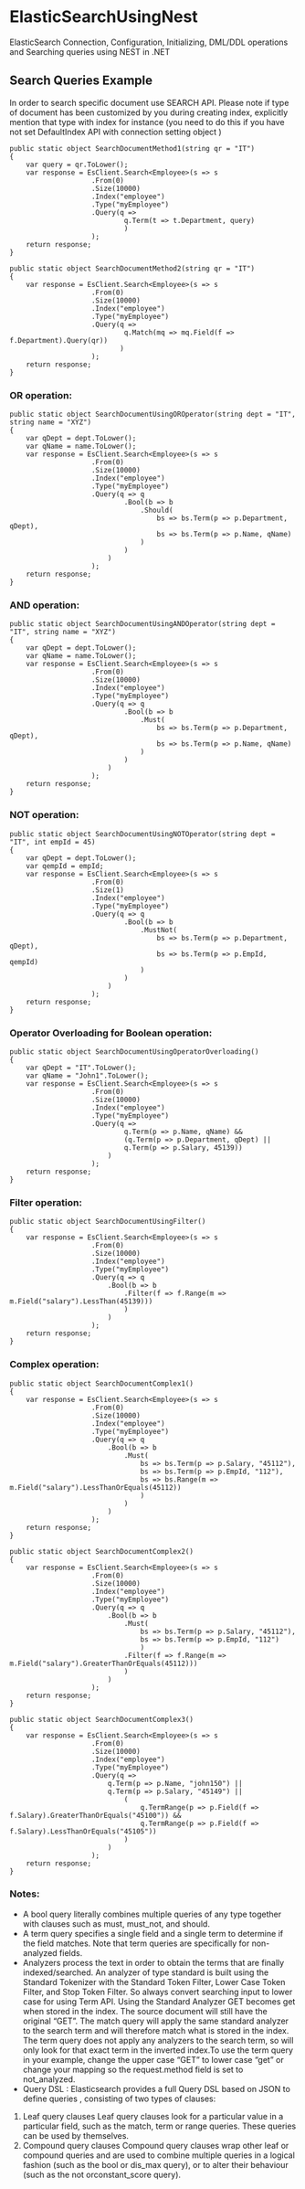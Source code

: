 # ElasticSearchUsingNest
ElasticSearch Connection, Configuration, Initializing, DML/DDL operations and Searching queries using NEST in .NET

## Search Queries Example

In order to search specific document use SEARCH API. Please note if type of document has been customized by you during creating index, explicitly mention that type with index for instance (you need to do this if you have not set DefaultIndex API with connection setting object )

    public static object SearchDocumentMethod1(string qr = "IT")
    {
        var query = qr.ToLower();
        var response = EsClient.Search<Employee>(s => s
                        .From(0)
                        .Size(10000)
                        .Index("employee")
                        .Type("myEmployee")
                        .Query(q =>
                                q.Term(t => t.Department, query)
                                )
                        );
        return response;
    }
    
    public static object SearchDocumentMethod2(string qr = "IT")
    {
        var response = EsClient.Search<Employee>(s => s
                        .From(0)
                        .Size(10000)
                        .Index("employee")
                        .Type("myEmployee")
                        .Query(q =>
                                q.Match(mq => mq.Field(f => f.Department).Query(qr))
                               )
                        );
        return response;
    }
    
### OR operation:

    public static object SearchDocumentUsingOROperator(string dept = "IT", string name = "XYZ")
    {
        var qDept = dept.ToLower();
        var qName = name.ToLower();
        var response = EsClient.Search<Employee>(s => s
                        .From(0)
                        .Size(10000)
                        .Index("employee")
                        .Type("myEmployee")
                        .Query(q => q
                                .Bool(b => b
                                    .Should(
                                        bs => bs.Term(p => p.Department, qDept),
                                        bs => bs.Term(p => p.Name, qName)
                                    )
                                )
                            )
                        );
        return response;
    }

### AND operation:

    public static object SearchDocumentUsingANDOperator(string dept = "IT", string name = "XYZ")
    {
        var qDept = dept.ToLower();
        var qName = name.ToLower();
        var response = EsClient.Search<Employee>(s => s
                        .From(0)
                        .Size(10000)
                        .Index("employee")
                        .Type("myEmployee")
                        .Query(q => q
                                .Bool(b => b
                                    .Must(
                                        bs => bs.Term(p => p.Department, qDept),
                                        bs => bs.Term(p => p.Name, qName)
                                    )
                                )
                            )
                        );
        return response;
    }

### NOT operation:

    public static object SearchDocumentUsingNOTOperator(string dept = "IT", int empId = 45)
    {
        var qDept = dept.ToLower();
        var qempId = empId;
        var response = EsClient.Search<Employee>(s => s
                        .From(0)
                        .Size(1)
                        .Index("employee")
                        .Type("myEmployee")
                        .Query(q => q
                                .Bool(b => b
                                    .MustNot(
                                        bs => bs.Term(p => p.Department, qDept),
                                        bs => bs.Term(p => p.EmpId, qempId)
                                    )
                                )
                            )
                        );
        return response;
    }

### Operator Overloading for Boolean operation:

    public static object SearchDocumentUsingOperatorOverloading()
    {
        var qDept = "IT".ToLower();
        var qName = "John1".ToLower();
        var response = EsClient.Search<Employee>(s => s
                        .From(0)
                        .Size(10000)
                        .Index("employee")
                        .Type("myEmployee")
                        .Query(q => 
                                q.Term(p => p.Name, qName) && 
                                (q.Term(p => p.Department, qDept) ||
                                q.Term(p => p.Salary, 45139)) 
                            )
                        );
        return response;
    }

### Filter operation:

    public static object SearchDocumentUsingFilter()
    {
        var response = EsClient.Search<Employee>(s => s
                        .From(0)
                        .Size(10000)
                        .Index("employee")
                        .Type("myEmployee")
                        .Query(q => q
                            .Bool(b => b
                                .Filter(f => f.Range(m => m.Field("salary").LessThan(45139)))
                                )
                            )
                        );
        return response;
    }
    
### Complex operation:

    public static object SearchDocumentComplex1()
    {
        var response = EsClient.Search<Employee>(s => s
                        .From(0)
                        .Size(10000)
                        .Index("employee")
                        .Type("myEmployee")
                        .Query(q => q
                            .Bool(b => b
                                .Must(
                                    bs => bs.Term(p => p.Salary, "45112"),
                                    bs => bs.Term(p => p.EmpId, "112"),
                                    bs => bs.Range(m => m.Field("salary").LessThanOrEquals(45112))
                                    )   
                                )
                            )
                        );
        return response;
    }

    public static object SearchDocumentComplex2()
    {
        var response = EsClient.Search<Employee>(s => s
                        .From(0)
                        .Size(10000)
                        .Index("employee")
                        .Type("myEmployee")
                        .Query(q => q
                            .Bool(b => b
                                .Must(
                                    bs => bs.Term(p => p.Salary, "45112"),
                                    bs => bs.Term(p => p.EmpId, "112")
                                    )
                                .Filter(f => f.Range(m => m.Field("salary").GreaterThanOrEquals(45112)))
                                )
                            )
                        );
        return response;
    }

    public static object SearchDocumentComplex3()
    {
        var response = EsClient.Search<Employee>(s => s
                        .From(0)
                        .Size(10000)
                        .Index("employee")
                        .Type("myEmployee")
                        .Query(q =>
                            q.Term(p => p.Name, "john150") ||
                            q.Term(p => p.Salary, "45149") ||
                                (
                                    q.TermRange(p => p.Field(f => f.Salary).GreaterThanOrEquals("45100")) &&
                                    q.TermRange(p => p.Field(f => f.Salary).LessThanOrEquals("45105"))
                                )
                            )
                        );
        return response;
    }

### Notes: 

- A bool query literally combines multiple queries of any type together with clauses such as must, must_not, and should.
- A term query specifies a single field and a single term to determine if the field matches. Note that term queries are specifically for non-analyzed fields.
- Analyzers process the text in order to obtain the terms that are finally indexed/searched. An analyzer of type standard is built using the Standard Tokenizer with the Standard Token Filter, Lower Case Token Filter, and Stop Token Filter. So always convert searching input to lower case for using Term API. Using the Standard Analyzer GET becomes get when stored in the index. The source document will still have the original “GET”. The match query will apply the same standard analyzer to the search term and will therefore match what is stored in the index. The term query does not apply any analyzers to the search term, so will only look for that exact term in the inverted index.To use the term query in your example, change the upper case “GET” to lower case “get” or change your mapping so the request.method field is set to not_analyzed.
- Query DSL : Elasticsearch provides a full Query DSL based on JSON to define queries , consisting of two types of clauses:

1. Leaf query clauses
   Leaf query clauses look for a particular value in a particular field, such as the match, term or range queries. These queries can be used by themselves.
2. Compound query clauses
   Compound query clauses wrap other leaf or compound queries and are used to combine multiple queries in a logical fashion (such as the bool or dis_max query), or to alter their behaviour (such as the not orconstant_score query).
